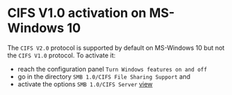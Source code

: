 # CIFS V1.0 activation on MS-Windows 10

The `CIFS V2.0` protocol is supported by default on MS-Windows 10 but not the `CIFS V1.0` protocol.
To activate it:

- reach the configuration panel ```Turn Windows features on and off```
- go in the directory `SMB 1.0/CIFS File Sharing Support` and
- activate the options `SMB 1.0/CIFS Server` [view](https://github.com/innes-labs/archives/blob/main/downloads/third-part-tools/Windows_features_turn_on_CIFS_V1.0.png)
